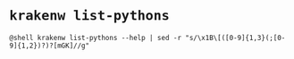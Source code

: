 # `krakenw list-pythons`

``` title="$ krakenw --help"
@shell krakenw list-pythons --help | sed -r "s/\x1B\[([0-9]{1,3}(;[0-9]{1,2})?)?[mGK]//g"
```

